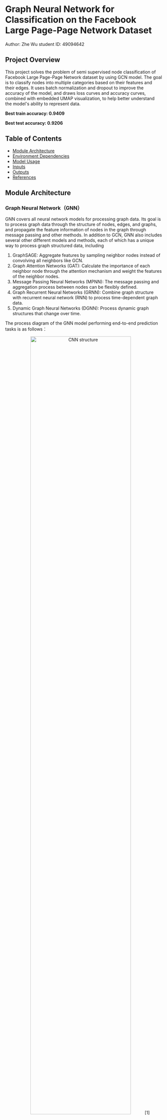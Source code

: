 # Graph Neural Network for Classification on the Facebook Large Page-Page Network Dataset

Author: Zhe Wu
student ID: 49094642

## Project Overview
This project solves the problem of semi supervised node classification of Facebook Large Page-Page Network dataset by using GCN model. The goal is to classify nodes into multiple categories based on their features and their edges. It uses batch normalization and dropout to improve the accuracy of the model, and draws loss curves and accuracy curves, combined with embedded UMAP visualization, to help better understand the model's ability to represent data.

**Best train accuracy: 0.9409** 

**Best test accuracy: 0.9206**

## Table of Contents
- [Module Architecture](#module-architecture)
- [Environment Dependencies](#environment-dependencies)
- [Model Usage](#model-usage)
- [Inputs](#inputs)
- [Outputs](#outputs)
- [References](#references)

## Module Architecture
### Graph Neural Network（GNN）
GNN covers all neural network models for processing graph data. Its goal is to process graph data through the structure of nodes, edges, and graphs, and propagate the feature information of nodes in the graph through message passing and other methods. In addition to GCN, GNN also includes several other different models and methods, each of which has a unique way to process graph structured data, including
  1. GraphSAGE: Aggregate features by sampling neighbor nodes instead of convolving all neighbors like GCN.
  2. Graph Attention Networks (GAT): Calculate the importance of each neighbor node through the attention mechanism and weight the features of the neighbor nodes.
  3. Message Passing Neural Networks (MPNN): The message passing and aggregation process between nodes can be flexibly defined.
  4. Graph Recurrent Neural Networks (GRNN): Combine graph structure with recurrent neural network (RNN) to process time-dependent graph data.
  5. Dynamic Graph Neural Networks (DGNN): Process dynamic graph structures that change over time.

The process diagram of the GNN model performing end-to-end prediction tasks is as follows：
<div style="text-align: center;">
    <img src="images/model structure.png" alt="CNN structure" style="width: 80%"> [1]
</div>

### Graph Convolutional Network(GCN)
GCN is a specific implementation of GNN. It is a model that processes graph-structured data based on convolution operations. The representation of each node is updated by aggregating the features of each node and its neighboring nodes. Unlike traditional convolutional neural networks that operate on regular grid data (such as images and text), GCN processes irregular graph-structured data, such as social networks and molecular structure graphs.

The core principle of GCN is to propagate and update node features layer by layer, and each layer updates the representation of the node according to the node's neighbor information. Through multi-layer graph convolution operations, the node features gradually merge the information of the surrounding nodes, thereby extracting high-order features in the entire graph structure, and finally used for tasks such as node classification, edge prediction, or overall graph classification.

### Algorithm Principle
The specific GCN structure in this project is as follows：
  1. **Convolutional layer:** There are **4** convolutional layers and each convolution layer is responsible for aggregating the features of the node and its neighboring nodes. The outputs of the 1st, 2nd, and 3rd layers are the feature representations of the hidden layer, and the output of the 4th layer is the result of node classification.
  2. **Batch Normalization:** There are **3** batch normalization layers，which perform normalization after the first three layers of convolution, helping the training process to be more stable and accelerate convergence.
  3. **Dropout:** There is a Dropout operation after each convolution layer, which randomly discards some node features during training to prevent the model from overfitting.
  4. **ReLU:** ReLU activation function is applied after each convolution layer to introduce nonlinearity, so that the model can learn more complex features.
  5. **Classification layer:** The last output layer uses a Log Softmax layer, which is responsible for outputting the category probability of the node.

The data set input contains a graph structure containing node features and edge connection information. After passing through the model, a tensor will be output, indicating the logarithmic probability of each node belonging to different categories.

### Overall Framework
The model uses a four-layer GCN, combined with batch normalization and Dropout to learn node representations based on graph structure and node features. The feature vector (128 dimensions) of each node is processed by GCN, and ReLU activation and Dropout are used between layers to prevent overfitting. The dataset is randomly split into train, validation, and test sets, and a weighted loss function is used during training. The model is trained using the AdamW optimizer, and the entire process lasts for 400 epochs. The model performance is tracked by training and test loss and accuracy, and finally UMAP is used to reduce the dimension of the node embedding and visualize it.

## Environment Dependencies
The project requires the installation of the following software or packages:
- Python 3.12.4
- Pytorch 2.4.1
- Cuda 11.8 
- Numpy 1.26.4
- scikit-learn 1.5.1
- Pandas 2.2.2
- Torch Geometric 2.6.1
- UMAP-learn
- Matplotlib

## Model Usage
1. Dataset loading
   ```python
   dataset.py
   ```
   Load and preprocess graph datasets and organize the data into PyTorch Geometric Data objects, splitting them into train and test sets.

2. GCN module
   ```python
   module.py
   ```
   Graph convolutional network model with 4 layers of convolution.

3. Data prediction
   ```python
   predict.py
   ```
   Load the GCN model and data, perform node classification prediction, and output the prediction results.

4. Training the model
   ```python
   train.py
   ```
   Train and evaluate the GCN model, record the train and test loss and accuracy, and track the best test accuracy.

5. Visualization
   ```python
   utils.py
   ```
   Draw UMAP projections and loss and accuracy curves during training and testing.

## Inputs
This project uses the Facebook Large Page-Page Network dataset provided by the course. The dataset is in the form of a ***128-dimensional vector*** feature.The nodes represent Facebook pages, and the edges represent the likes between these pages. We need to classify them based on specific features.

The dataset was not initially divided.I split the dataset into train, validation, and test sets: **80%** for **train set**, **10%** for **validation set**, and **10%** for **test set**. This is to ensure that the nodes are reasonably allocated according to the preset ratio to maintain the balance of the data. Secondly, the dataset uses a specific labeling method to effectively prevent confusion between datasets. This can maintain randomness while making the model more universal and operable. The data layout is shown in the figure as follows:
<div style="text-align: center;">
    <img src="images/data example.png" alt="data example" style="width: 30%"> [2]
</div> 

## Outputs
### Printing accuracy
The dataset is divided into train set, validation set and test set according to 80%, 10% and 10%. And the **learning rate** is set to **0.005**. After **400 epochs**, the best **train accuracy** is **0.9409** and the **test accuracy** is **0.9206**. The accuracy and loss values of the train set and test set are as follows:
<div style="text-align: center;">
    <img src="outputs/printing results.png" alt="printing results" style="width: 60%">
</div>

### Curve
The visualization curves of accuracy and loss value corresponding to the training set and test set of the entire training process are as follows：
<div style="text-align: center;">
    <img src="outputs/loss curve.png" alt="loss curve" style="width: 45%;">
    <img src="outputs/accuracy curve.png" alt="accuracy curve" style="width: 45%; margin-left: 20px;">
</div>

From the loss curve, we can see that both curves are high at the beginning, and then gradually decrease. After about 50 epochs, the **loss value** stabilizes and finally approaches **0.3**. Although the training loss is significantly lower than the test loss, this indicates that the model performs better on the training set, but there may also be some overfitting trends.

From the accuracy curve, we can see that both curves rise rapidly at the beginning, then gradually stabilize, and finally fluctuate between **0.85-0.9**. 

We visualize the output results and use UMAP to reduce the dimensionality of the high-dimensional feature vector to a two-dimensional projection:

### Umap
UMAP maps high-dimensional data to low-dimensional space by reducing dimensionality, so that the global structure and local neighborhood relationship of the data can be presented intuitively. The input result of umap is as follows:
<div style="text-align: center;">
    <img src="outputs/umap projection.png" alt="umap projection" style="width: 60%">
</div>

In this graph, each cluster in the figure represents a different node category, and the color reflects the true label. Although nodes from different categories form distinguishable clusters, there are some overlapping and fuzzy areas, which indicates that the model has achieved a certain classification effect, but it may be difficult to clearly distinguish certain node categories.

According to the output results, the model showed good classification ability when processing the Facebook Large Page-Page Network dataset, and from the UMAP projection graph, the model can distinguish different categories well. However, there is a large deviation in the loss curves of the training set and the test set. The performance and generalization ability of the model should be improved to make the performance on the dataset more stable and outstanding.

## References
- [1] Distill. 'A Gentle Introduction to Graph Neural Networks', Accessed 10/27.
  https://distill.pub/2021/gnn-intro/
- [2] Boldenow, Brad. 2018. 'Simple Network Analysis of Facebook Data', Accessed 10.26.
  https://www.kaggle.com/code/boldy717/simple-network-analysis-of-facebook-data
